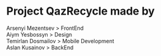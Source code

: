 # Project QazRecycle made by
Arsenyi Mezentsev > FrontEnd\
Aiym Yesbossyn > Design \
Temirlan Dosmailov > Mobile Development \
Aslan Kusainov > BackEnd